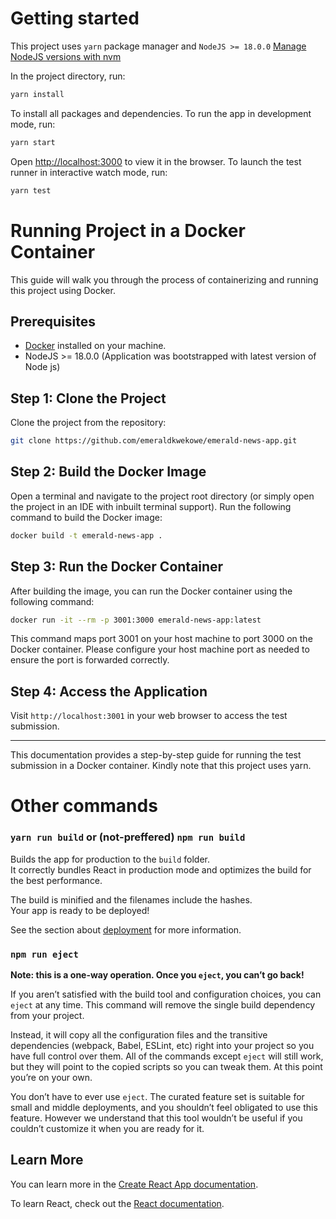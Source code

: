 # Getting started

This project uses `yarn` package manager and `NodeJS >= 18.0.0` [Manage NodeJS versions with nvm](https://github.com/nvm-sh/nvm#intro)

In the project directory, run:

```bash
yarn install
```

To install all packages and dependencies. To run the app in development mode, run:

```bash
yarn start
```

Open [http://localhost:3000](http://localhost:3000) to view it in the browser. To launch the test runner in interactive watch mode, run:

```bash
yarn test
```

# Running Project in a Docker Container

This guide will walk you through the process of containerizing and running this project using Docker.

## Prerequisites

- [Docker](https://docs.docker.com/get-docker/) installed on your machine.
- NodeJS >= 18.0.0 (Application was bootstrapped with latest version of Node js)

## Step 1: Clone the Project

Clone the project from the repository:

```bash
git clone https://github.com/emeraldkwekowe/emerald-news-app.git
```

## Step 2: Build the Docker Image

Open a terminal and navigate to the project root directory (or simply open the project in an IDE with inbuilt terminal support). Run the following command to build the Docker image:

```bash
docker build -t emerald-news-app .
```

## Step 3: Run the Docker Container

After building the image, you can run the Docker container using the following command:

```bash
docker run -it --rm -p 3001:3000 emerald-news-app:latest
```

This command maps port 3001 on your host machine to port 3000 on the Docker container. Please configure your host machine port as needed to ensure the port is forwarded correctly.

## Step 4: Access the Application

Visit `http://localhost:3001` in your web browser to access the test submission.

---

This documentation provides a step-by-step guide for running the test submission in a Docker container. Kindly note that this project uses yarn.

# Other commands

### `yarn run build` or (not-preffered) `npm run build`

Builds the app for production to the `build` folder.\
It correctly bundles React in production mode and optimizes the build for the best performance.

The build is minified and the filenames include the hashes.\
Your app is ready to be deployed!

See the section about [deployment](https://facebook.github.io/create-react-app/docs/deployment) for more information.

### `npm run eject`

**Note: this is a one-way operation. Once you `eject`, you can’t go back!**

If you aren’t satisfied with the build tool and configuration choices, you can `eject` at any time. This command will remove the single build dependency from your project.

Instead, it will copy all the configuration files and the transitive dependencies (webpack, Babel, ESLint, etc) right into your project so you have full control over them. All of the commands except `eject` will still work, but they will point to the copied scripts so you can tweak them. At this point you’re on your own.

You don’t have to ever use `eject`. The curated feature set is suitable for small and middle deployments, and you shouldn’t feel obligated to use this feature. However we understand that this tool wouldn’t be useful if you couldn’t customize it when you are ready for it.

## Learn More

You can learn more in the [Create React App documentation](https://facebook.github.io/create-react-app/docs/getting-started).

To learn React, check out the [React documentation](https://reactjs.org/).
